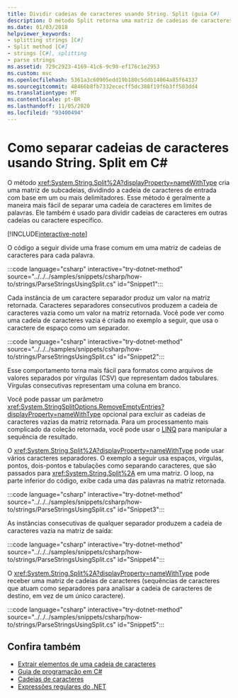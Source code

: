 ```yaml
---
title: Dividir cadeias de caracteres usando String. Split (guia C#)
description: O método Split retorna uma matriz de cadeias de caracteres divididas de um conjunto de delimitadores. É uma maneira fácil de extrair subsequências de uma cadeia de caracteres.
ms.date: 01/03/2018
helpviewer_keywords:
- splitting strings [C#]
- Split method [C#]
- strings [C#], splitting
- parse strings
ms.assetid: 729c2923-4169-41c6-9c90-ef176c1e2953
ms.custom: mvc
ms.openlocfilehash: 5361a3c60905edd19b180c5ddb14064a85f64337
ms.sourcegitcommit: 48466b8fb7332ececff5dc388f19f6b3ff503dd4
ms.translationtype: MT
ms.contentlocale: pt-BR
ms.lasthandoff: 11/05/2020
ms.locfileid: "93400494"
---
```

# <a name="how-to-separate-strings-using-stringsplit-in-c"></a>Como separar cadeias de caracteres usando String. Split em C\#

O método <xref:System.String.Split%2A?displayProperty=nameWithType> cria uma matriz de subcadeias, dividindo a cadeia de caracteres de entrada com base em um ou mais delimitadores. Esse método é geralmente a maneira mais fácil de separar uma cadeia de caracteres em limites de palavras. Ele também é usado para dividir cadeias de caracteres em outras cadeias ou caractere específico.

[!INCLUDE[interactive-note](~/includes/csharp-interactive-note.md)]

O código a seguir divide uma frase comum em uma matriz de cadeias de caracteres para cada palavra.

:::code language="csharp" interactive="try-dotnet-method" source="../../../samples/snippets/csharp/how-to/strings/ParseStringsUsingSplit.cs" id="Snippet1":::

Cada instância de um caractere separador produz um valor na matriz retornada. Caracteres separadores consecutivos produzem a cadeia de caracteres vazia como um valor na matriz retornada. Você pode ver como uma cadeia de caracteres vazia é criada no exemplo a seguir, que usa o caractere de espaço como um separador.

:::code language="csharp" interactive="try-dotnet-method" source="../../../samples/snippets/csharp/how-to/strings/ParseStringsUsingSplit.cs" id="Snippet2":::

Esse comportamento torna mais fácil para formatos como arquivos de valores separados por vírgulas (CSV) que representam dados tabulares. Vírgulas consecutivas representam uma coluna em branco.

Você pode passar um parâmetro <xref:System.StringSplitOptions.RemoveEmptyEntries?displayProperty=nameWithType> opcional para excluir as cadeias de caracteres vazias da matriz retornada. Para um processamento mais complicado da coleção retornada, você pode usar o [LINQ](../programming-guide/concepts/linq/index.md) para manipular a sequência de resultado.

O <xref:System.String.Split%2A?displayProperty=nameWithType> pode usar vários caracteres separadores.
O exemplo a seguir usa espaços, vírgulas, pontos, dois-pontos e tabulações como separando caracteres, que são passados para <xref:System.String.Split%2A> em uma matriz.
O loop, na parte inferior do código, exibe cada uma das palavras na matriz retornada.

:::code language="csharp" interactive="try-dotnet-method" source="../../../samples/snippets/csharp/how-to/strings/ParseStringsUsingSplit.cs" id="Snippet3":::

As instâncias consecutivas de qualquer separador produzem a cadeia de caracteres vazia na matriz de saída:

:::code language="csharp" interactive="try-dotnet-method" source="../../../samples/snippets/csharp/how-to/strings/ParseStringsUsingSplit.cs" id="Snippet4":::

O <xref:System.String.Split%2A?displayProperty=nameWithType> pode receber uma matriz de cadeias de caracteres (sequências de caracteres que atuam como separadores para analisar a cadeia de caracteres de destino, em vez de um único caractere).

:::code language="csharp" interactive="try-dotnet-method" source="../../../samples/snippets/csharp/how-to/strings/ParseStringsUsingSplit.cs" id="Snippet5":::

## <a name="see-also"></a>Confira também

- [Extrair elementos de uma cadeia de caracteres](../../standard/base-types/divide-up-strings.md)
- [Guia de programação em C#](../programming-guide/index.md)
- [Cadeias de caracteres](../programming-guide/strings/index.md)
- [Expressões regulares do .NET](../../standard/base-types/regular-expressions.md)
